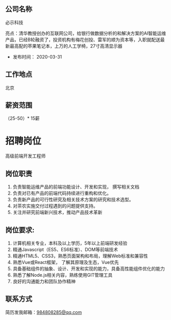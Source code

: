 ## 公司名称
必示科技 

亮点：清华教授创办的互联网公司，给银行做数据分析的和解决方案的AI智能运维产品，已经B轮融资了，投资机构有梅花创投、雷军的顺为资本等，入职就配送最新最高配的苹果笔记本，上万的人工学椅，27寸高清显示器

- 发布时间： 2020-03-31

## 工作地点 

北京
## 薪资范围
（25-50）* 15薪

# 招聘岗位
高级前端开发工程师

## 岗位职责

1.  负责智能运维产品的前端功能设计、开发和实现， 撰写相关文档
2.  负责对已有产品的前端代码持续进行重构和优化。
3.  负责新产品的可行性研究及相关技术方案的研究和技术选型。
4.  对茶农实施交付过程遇到的问题提供支持。
5.  关注并研究前端新兴技术，推动产品技术革新

## 岗位要求:
1.  计算机相关专业，本科及以上学历，5年以上前端研发经验
2.  精通Javascript（ES5、ES6标准）、DOM等前端技术
3.  精通HTML5、CSS3，熟悉页面架构和布局，理解Web标准和兼容性
4.  熟悉Vue或React框架， 了解其原理及生态，Vue优先
5.  具备基础组件的抽象、设计、开发和实现的能力，具备高性能组件优化的能力
6.  熟悉了解Node.js相关内容，熟练使用GIT管理工具
7.  良好的沟通能力和团队协作精神

## 联系方式

简历发我邮箱：984808285@qq.com

